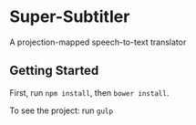 # Super-Subtitler
A projection-mapped speech-to-text translator


## Getting Started
First, run ```npm install```, then ```bower install```.

To see the project: run ```gulp```
